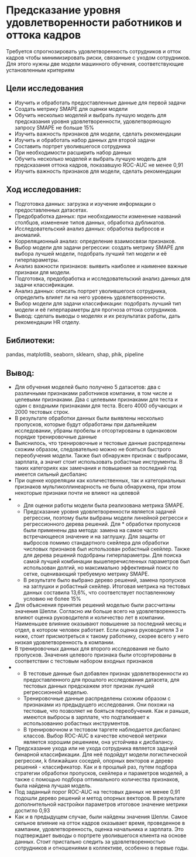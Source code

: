 # Предсказание уровня удовлетворенности работников и оттока кадров
Требуется спрогнозировать удовлетворенность сотрудников и отток кадров чтобы минимизировать риски, связанные с уходом сотрудников. Для этого нужны две модели машинного обучения, соответствующие установленным критериям

## Цели исследования
* Изучить и обработать предоставленные данные для первой задачи
* Создать метрику SMAPE для оценки модели
* Обучить несколько моделей и выбрать лучшую модель для предсказания уровня удовлетворенности, удовлетворяющую запросу SMAPE не больше 15%
* Изучить важность признаков для модели, сделать рекомендации
* Изучить и обработать набор данных для второй задачи
* Составить портрет уволившегося сотрудника
* При необходимости расширить набор данных
* Обучить несколько моделей и выбрать лучшую модель для предсказания оттока кадров, показавшую ROC-AUC не менее 0,91
* Изучить важность признаков для модели, сделать рекомендации

## Ход исследования:

* Подготовка данных: загрузка и изучение информации о предоставленных датасетах.
* Предобработка данных: при необходимости изменение названий столбцов, изменение типов данных, обработка дубликатов.
* Исследовательский анализ данных: обработка выбросов и аномалий.
* Корреляционный анализ: определение взаимосвязи признаков.
* Выбор модели для задачи регрессии: создать метрику SMAPE для выбора лучшей модели, подобрать лучший тип модели и её гиперпараметры.
* Анализ важности признаков: выявить наиболее и наименее важные признаки для модели.
* Подготовка, предобработка и исследовательский анализ данных для задачи классификации.
* Анализ данных: описать портрет уволившегося сотрудника, определить влияет ли на него уровень удовлетворенности.
* Выбор модели для задачи классификации: подобрать лучший тип модели и её гиперпараметры для прогноза оттока сотрудников.
* Вывод: сделать выводы о моделях и их результатах работы, дать рекомендации HR отделу.

## Библиотеки: 
pandas, matplotlib, seaborn, sklearn, shap, phik, pipeline


## Вывод:

* Для обучения моделей было получено 5 датасетов: два с различными признаками работников компании, в том числе и целевыми признаками. Два с целевыми признаками для теста и один с входными признаками для теста. Всего 4000 обучающих и 2000 тестовых строк.
* В результате обработки данных были выявлены несколько пропусков, которые будут обработаны при дальнейшем исследовании, убраны пробелы и отсортированы в одинаковом порядке тренировочные данные
* Выяснилось, что тренировочные и тестовые данные распределены схожим образом, следовательно можно не бояться быстрого переобучения модели. Также был обнаружен признак с выбросами, зарплата, а значит стоит использовать робастные инструменты. В таких категориях как замечания и повышения за последний год имеется сильный дисбаланс
* При оценке корреляции как количественных, так и категориальных признаков мультиколлинеарность не была обнаружена, при этом некоторые признаки почти не влияют на целевой
*
    * Для оценки работы модели была реализована метрика SMAPE.
    * Предсказание уровня удовлетворенности является задачей регрессии, поэтому были выбраны модели линейной регресси и регрессионного дерева решений. Для * обработки пропусков были применены два метода: замена на самое часто встречающееся значение и на заглушку. Для защиты от выбросов помимо стандартного скейлера для обработки числовых признаков был использован робастный скейлер. Также для дерева решений подобраны гиперпараметры. Для поиска самой лучшей комбинации вышеперечисленных параметров был использован долгий, но максимально эффективный поиск по сетке, оценивающий требуемую метрику SMAPE.
    * В результате было выбрано дерево решений, замена пропусков на заглушки и робастный скейлер. Итоговая метрика на тестовых данных составила 13,6%, что соответствует поставленному условию не более 15%
* Для объяснения принятия решений моделью были рассчитаны значения Шепли. Согласно им больше всего на удовлетворенность влияют оценка руководителя и количество лет в компании. Наименьшее влияние оказывают повышение за последний месяц и отдел, в котором человек работает. Если оценка руководителя 3 и ниже, стоит присмотреться к такому работнику, скорее всего у него низкая удовлетворенность в компании.
* В тренировочных данных для второго исследования не было пропусков. Значения целевого признака были отсортированы в соответствии с тестовым набором входных признаков
*
    * В тестовые данные был добавлен признак удовлетворенности из предоставленного для прошлого исследования датасета, для тестовых данных предскажем этот признак лучшей регрессионной моделью.
    * Тренировочные данные распределены схожим образом с признаками из предыдущего исследования. Они похожи на тестовые, что позволяет не бояться переобучения. Как и раньше, имеются выбросы в зарплате, что подталкивает к использованию робастных инструментов.
    * В тренировочном и тестовом таргете наблюдается дисбаланс классов. Выбор ROC-AUC в качестве ключевой метрики является хорошим решением, она устойчива к дисбалансу.
* Предсказание ухода или не ухода сотрудника является задачей бинарной классификации. Для неё подойдут модели логистической регрессии, k ближайших соседей, опорных векторов и дерево решений - классификатор. Как и в прошлый раз, путем подбора стратегии обработки пропусков, скейлера и параметров моделей, а также с помощью подбора оптимального количества признаков, была найдена лучшая модель.
* Под заданный порог ROC-AUC на тестовых данных не менее 0,91 подошли дерево решений и метод опорных векторов. В результате дополнительной настройки параметров итоговое значение метрики достигло 0,93
* Как и в предыдущем случае, были найдены значения Шепли. Самое сильное влияние на отток кадров оказывает время, проведенное в кампании, удовлетворенность, оценка начальника и зарплата. Это подтверждает выводы о портрете уволившегося клиента на основе данных. Стоит пристально следить за удовлетворенностью сотрудников и отношениями в коллективе, особенно в первые годы. 